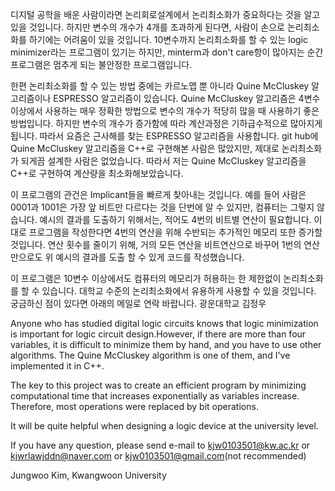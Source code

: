 디지털 공학을 배운 사람이라면 논리회로설계에서 논리최소화가 중요하다는 것을 알고 있을 것입니다. 하지만 변수의 개수가 4개를 초과하게 된다면, 사람이 손으로 논리최소화를 하기에는 어려움이 있을 것입니다. 10변수까지 논리최소화를 할 수 있는 logic minimizer라는 프로그램이 있기는 하지만, minterm과 don't care항이 많아지는 순간 프로그램은 멈추게 되는 불안정한 프로그램입니다.

한편 논리최소화를 할 수 있는 방법 중에는 카르노맵 뿐 아니라 Quine McCluskey 알고리즘이나 ESPRESSO 알고리즘이 있습니다. Quine McCluskey 알고리즘은 4변수 이상에서 사용하는 매우 정확한 방법으로 변수의 개수가 적당히 많을 때 사용하기 좋은 방법입니다. 하지만 변수의 개수가 증가함에 따라 계산과정은 기하급수적으로 많아지게 됩니다. 따라서 요즘은 근사해를 찾는 ESPRESSO 알고리즘을 사용합니다. git hub에 Quine McCluskey 알고리즘을 C++로 구현해본 사람은 많았지만, 제대로 논리최소화가 되게끔 설계한 사람은 없었습니다. 따라서 저는 Quine McCluskey 알고리즘을 C++로 구현하여 계산량을 최소화해보았습니다.

이 프로그램의 관건은 Implicant들을 빠르게 찾아내는 것입니다. 예를 들어 사람은 0001과 1001은 가장 앞 비트만 다르다는 것을 단번에 알 수 있지만, 컴퓨터는 그렇지 않습니다. 예시의 결과를 도출하기 위해서는, 적어도 4번의 비트별 연산이 필요합니다. 이대로 프로그램을 작성한다면 4번의 연산을 위해 수반되는 추가적인 메모리 또한 증가할 것입니다. 연산 횟수를 줄이기 위해, 거의 모든 연산을 비트연산으로 바꾸어 1번의 연산만으로도 위 예시의 결과를 도출 할 수 있게 코드를 작성했습니다.

이 프로그램은 10변수 이상에서도 컴퓨터의 메모리가 허용하는 한 제한없이 논리최소화를 할 수 있습니다. 대학교 수준의 논리최소화에서 유용하게 사용할 수 있을 것입니다.
궁금하신 점이 있다면 아래의 메일로 연락 바랍니다. 광운대학교 김정우

Anyone who has studied digital logic circuits knows that logic minimization is important for logic circuit design.However, if there are more than four variables, it is difficult to minimize them by hand, and you have to use other algorithms. The Quine McCluskey algorithm is one of them, and I've implemented it in C++.

The key to this project was to create an efficient program by minimizing computational time that increases exponentially as variables increase. Therefore, most operations were replaced by bit operations.

It will be quite helpful when designing a logic device at the university level.

If you have any question, please send e-mail to kjw0103501@kw.ac.kr or kjwrlawjddn@naver.com or kjw0103501@gmail.com(not recommended)

Jungwoo Kim, Kwangwoon University
